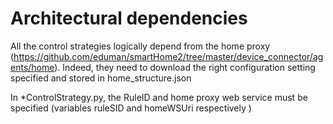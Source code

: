 # Architectural dependencies

All the control strategies logically depend from the home proxy (https://github.com/eduman/smartHome2/tree/master/device_connector/agents/home). Indeed, they need to download the right configuration setting specified and stored in home_structure.json

In *ControlStrategy.py, the RuleID and home proxy web service must be specified (variables ruleSID and homeWSUri respectively )
